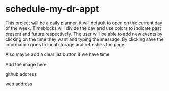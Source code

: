 # schedule-my-dr-appt
This project will be a daily planner. it will default to open on the current day of the week. Timeblocks will divide the day and use colors to indicate past present and future respectively.
The user will be able to add new events by clicking on the time they want and typing the message. By clicking save the information goes to local storage and refreshes the page.

Also maybe add a clear list button if we have time

Add the image here

github address

web address 